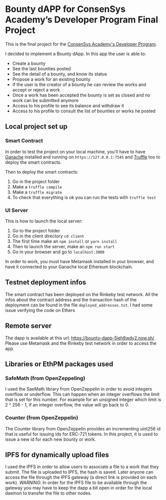 # Bounty dAPP for ConsenSys Academy’s Developer Program Final Project

This is the final project for the [ConsenSys Academy's Developer Program](https://consensys.net/academy/ondemand/).

I decided to implement a Bounty dApp.
In this app the user is able to: 
* Create a bounty
* See the last bounties posted
* See the detail of a bounty, and know its status
* Propose a work for an existing bounty
* If the user is the creator of a bounty he can review the works and accept or reject a work
* Once a work has been accepted the bounty is set as closed and no work can be submitted anymore
* Access to his profile to see its balance and withdraw it
* Access to his profile to consult the list of bounties or works he posted

## Local project set up
### Smart Contract
In order to test the project on your local machine, you'll have to have [Ganache](https://truffleframework.com/ganache) installed and running on `https://127.0.0.1:7545` and [Truffle](https://truffleframework.com/truffle) too to deploy the smart contracts.

Then to deploy the smart contracts:
1. Go in the project folder
2. Make a `truffle compile`
3. Make a `truffle migrate`
4. To check that everything is ok you can run the tests with `truffle test`

### UI Server
This is how to launch the local server:
1. Go to the project folder
2. Go in the client directory `cd client`
3. The first time make an `npm install` or `yarn install`
4. Then to launch the server, make an `npm run start`
5. Go in your browser and go to `localhost:3000`

In order to work, you must have Metamask installed in your browser, and have it connected to your Ganache local Ethereum blockchain.

## Testnet deployment infos
The smart contract has been deployed on the Rinkeby test network.
All the infos about the contract address and the transaction hash of the deployment can be found in the file `deployed_addresses.txt`.
I had some issue verifying the code on Ethers

## Remote server
The dapp is available at this url: https://bounty-dapp-5ieh8wdy2.now.sh/
Please use Metamask and the Rinkeby test network in order to access the app.

## Libraries or EthPM packages used
### SafeMath (from OpenZeppeling)
I used the SaeMath library from OpenZeppelin in order to avoid integers overflow or underflow.
This can happen when an integer overflows the limit that is set for this number. For example for an unsigned integer which limit is 2 ^ 256 - 1, if an integer overflow, the value will go back to 0.


### Counter (from OpenZeppelin)
The Counter library from OpenZeppelin provides an incrementing uint256 id that is useful 
for issuing ids for ERC-721 tokens.
In this project, it is used to issue a new id for each new bounty or work.


## IPFS for dynamically upload files

I used the IPFS in order to allow users to associate a file to a work that they submit.
The file is uploaded to IPFS, the hash is saved. Later anyone can access the file through the IPFS gateway (a direct link is provided on each work).
*WARNING*: In order for the IPFS file to be available through the gateway you may have to keep the dapp a bit open in order for the local daemon to transfer the file to other nodes.




